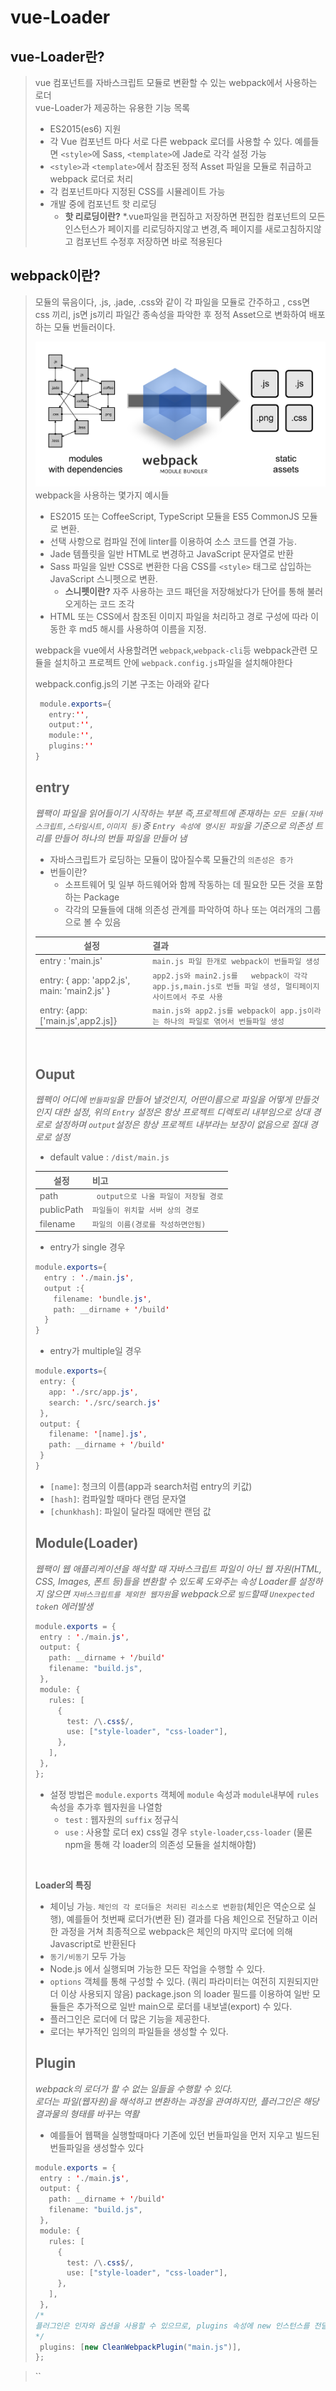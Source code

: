 # vue-Loader

## vue-Loader란?
> vue 컴포넌트를 자바스크립트 모듈로 변환할 수 있는 webpack에서 사용하는 로더<br>
> vue-Loader가 제공하는 유용한 기능 목록
> - ES2015(es6) 지원
> - 각 Vue 컴포넌트 마다 서로 다른 webpack 로더를 사용할 수 있다. 예를들면 `<style>`에 Sass, `<template>`에 Jade로 각각 설정 가능
> - `<style>`과 `<template>`에서 참조된 정적 Asset 파일을 모듈로 취급하고 webpack 로더로 처리
> - 각 컴포넌트마다 지정된 CSS를 시뮬레이트 가능
> - 개발 중에 컴포넌트 핫 리로딩
>     - <strong>핫 리로딩이란?</strong>  *.vue파일을 편집하고 저장하면 편집한 컴포넌트의 모든 인스턴스가 페이지를 리로딩하지않고 변경,즉 페이지를 새로고침하지않고 컴포넌트 수정후 저장하면 바로 적용된다

## webpack이란?
> 모듈의 묶음이다, .js, .jade, .css와 같이 각 파일을 모듈로 간주하고 , css면 css 끼리, js면 js끼리 파일간 종속성을 파악한 후 정적 Asset으로 변화하여 배포하는 모듈 번들러이다.<br>
>
> ![oop](./picture/web_pack.png)
> webpack을 사용하는 몇가지 예시들
> - ES2015 또는 CoffeeScript, TypeScript 모듈을 ES5 CommonJS 모듈로 변환.
> - 선택 사항으로 컴파일 전에 linter를 이용하여 소스 코드를 연결 가능.
> - Jade 템플릿을 일반 HTML로 변경하고 JavaScript 문자열로 반환
> - Sass 파일을 일반 CSS로 변환한 다음 CSS를 `<style>` 태그로 삽입하는 JavaScript 스니펫으로 변환.
>   - <strong>스니펫이란?</strong> 자주 사용하는 코드 패던을 저장해놨다가 단어를 통해 불러오게하는 코드 조각
> - HTML 또는 CSS에서 참조된 이미지 파일을 처리하고 경로 구성에 따라 이동한 후 md5 해시를 사용하여 이름을 지정.
>
> webpack을 vue에서 사용할려면 `webpack`,`webpack-cli`등 webpack관련 모듈을 설치하고
> 프로젝트 안에 `webpack.config.js`파일을 설치해야한다 <br>
> 
> webpack.config.js의 기본 구조는 아래와 같다
> ```java
>  module.exports={
>    entry:'',
>    output:'',
>    module:'',
>    plugins:''
> }
>```
> ## entry
> *웹팩이 파일을 읽어들이기 시작하는 부분 즉,프로젝트에 존재하는 `모든 모듈(자바스크립트,스타일시트,이미지 등)`중 `Entry 속성에 명시된 파일`을 기준으로 의존성 트리를 만들어 하나의 번들 파일을 만들어 냄*
> - 자바스크립트가 로딩하는 모듈이 많아질수록 모듈간의 `의존성은 증가` 
> - 번들이란?
>   - 소프트웨어 및 일부 하드웨어와 함께 작동하는 데 필요한 모든 것을 포함하는 Package
>   - 각각의 모듈들에 대해 의존성 관계를 파악하여 하나 또는 여러개의 그룹으로 볼 수 있음
>
> |  설정  |  결과   |    
> |---|:---|                        
> |  entry : 'main.js' | `main.js 파일 한개로 webpack이 번들파일 생성` | 
> | entry: {  app: 'app2.js', main: 'main2.js' }  | `app2.js와 main2.js를   webpack이 각각app.js,main.js로 번들 파일 생성, 멀티페이지 사이트에서 주로 사용 ` |  
> | entry: {app:['main.js',app2.js]} | `main.js와 app2.js를 webpack이 app.js이라는 하나의 파일로 엮어서 번들파일 생성` | 
><br>
>
> ## Ouput
> *웹펙이 어디에 `번들파일`을 만들어 낼것인지, 어떤이름으로 파일을 어떻게 만들것인지 대한 설정, 위의 `Entry` 설정은 항상 프로젝트 디렉토리 내부임으로 상대 경로로 설정하며 `output`설정은  항상 프로젝트 내부라는 보장이 없음으로 절대 경로로 설정*
> - default value : `/dist/main.js`
>
> |  설정  |  비고   |    
> |---|:---|                        
> |  path| ` output으로 나올 파일이 저장될 경로` | 
> | publicPath  | `파일들이 위치할 서버 상의 경로` |  
> | filename | `파일의 이름(경로를 작성하면안됨)` |
> 
>  - entry가 single 경우
>```java
> module.exports={
>   entry : './main.js',
>   output :{
>     filename: 'bundle.js',
>     path: __dirname + '/build'
>   }    
> }
>```  
>  - entry가 multiple일 경우  
> ```java
> module.exports={
>  entry: {
>    app: './src/app.js',
>    search: './src/search.js'
>  },
>  output: {
>    filename: '[name].js',
>    path: __dirname + '/build'
>  }
>}
>```
> - `[name]`: 청크의 이름(app과 search처럼 entry의 키값)
> - `[hash]`: 컴파일할 때마다 랜덤 문자열
> - `[chunkhash]`: 파일이 달라질 때에만 랜덤 값
> 
> ## Module(Loader)
> *웹팩이 웹 애플리케이션을 해석할 때 자바스크립트 파일이 아닌 웹 자원(HTML, CSS, Images, 폰트 등)들을 변환할 수 있도록 도와주는 속성 Loader를 설정하지 않으면 `자바스크립트를 제외한 웹자원`을 webpack으로 `빌드`할때 `Unexpected toke`n 에러발생*
>
>```java
>module.exports = {
>  entry : './main.js',
>  output: {
>    path: __dirname + '/build'
>    filename: "build.js",
>  },
>  module: {
>    rules: [
>      {
>        test: /\.css$/,
>        use: ["style-loader", "css-loader"],
>      },
>    ],
>  },
>};
>``` 
> - 설정 방법은 `module.exports` 객체에 `module` 속성과 `module`내부에 `rules` 속성을 추가후
>   웹자원을 나열함
>   - `test` : 웹자원의 `suffix` 정규식
>   - `use`  : 사용할 로더 ex) css일 경우 `style-loader`,`css-loader` (물론 npm을 통해 각 loader의 의존성 모듈을 설치해야함) 
> <br>
> 
> <strong>Loader의 특징</strong>
>  - 체이닝 가능. `체인의 각 로더들은 처리된 리소스로 변환함`(체인은 역순으로 실행), 예를들어 첫번째 로더가(변환 된) 결과를 다음 체인으로 전달하고 이러한 과정을 거쳐 최종적으로 webpack은 체인의 마지막 로더에 의해 Javascript로 반환된다
> - `동기/비동기` 모두 가능
> - Node.js 에서 실행되며 가능한 모든 작업을 수행할 수 있다.
> - `options` 객체를 통해 구성할 수 있다. (쿼리 파라미터는 여전히 지원되지만 더 이상 사용되지 않음)
package.json 의 loader 필드를 이용하여 일반 모듈들은 추가적으로 일반 main으로 로더를 내보낼(export) 수 있다.
> - 플러그인은 로더에 더 많은 기능을 제공한다.
> - 로더는 부가적인 임의의 파일들을 생성할 수 있다.
> 
> ## Plugin
> *webpack의 로더가 할 수 없는 일들을 수행할 수 있다.<br>로더는 파일(웹자원)을 해석하고 변환하는 과정을 관여하지만, 플러그인은 해당 결과물의 형태를 바꾸는 역활*<br>
> - 예를들어 웹팩을 실행할때마다 기존에 있던 번들파일을 먼저 지우고 빌드된 번들파일을 생성할수 있다
>
>```java
>module.exports = {
>  entry : './main.js',
>  output: {
>    path: __dirname + '/build'
>    filename: "build.js",
>  },
>  module: {
>    rules: [
>      {
>        test: /\.css$/,
>        use: ["style-loader", "css-loader"],
>      },
>    ],
>  },
> /*
> 플러그인은 인자와 옵션을 사용할 수 있으므로, plugins 속성에 new 인스턴스를 전달해야 한다.
> */
>  plugins: [new CleanWebpackPlugin("main.js")],
>};

> ``
 